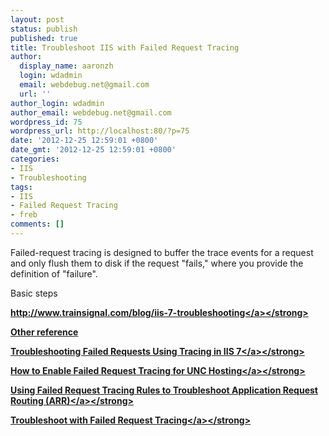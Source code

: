 ```yaml
---
layout: post
status: publish
published: true
title: Troubleshoot IIS with Failed Request Tracing
author:
  display_name: aaronzh
  login: wdadmin
  email: webdebug.net@gmail.com
  url: ''
author_login: wdadmin
author_email: webdebug.net@gmail.com
wordpress_id: 75
wordpress_url: http://localhost:80/?p=75
date: '2012-12-25 12:59:01 +0800'
date_gmt: '2012-12-25 12:59:01 +0800'
categories:
- IIS
- Troubleshooting
tags:
- IIS
- Failed Request Tracing
- freb
comments: []
---
```

<p>Failed-request tracing is designed to buffer the trace events for a request and only flush them to disk if the request "fails," where you provide the definition of "failure".</p>
<p>Basic steps</p>
<p><strong><a href="http:&#47;&#47;www.trainsignal.com&#47;blog&#47;iis-7-troubleshooting" target="_blank">http:&#47;&#47;www.trainsignal.com&#47;blog&#47;iis-7-troubleshooting<&#47;a><&#47;strong></p>
<p>Other reference</p>
<p><strong><a href="http:&#47;&#47;www.iis.net&#47;learn&#47;troubleshoot&#47;using-failed-request-tracing&#47;troubleshooting-failed-requests-using-tracing-in-iis" target="_blank">Troubleshooting Failed Requests Using Tracing in IIS 7<&#47;a><&#47;strong></p>
<p><strong><a href="http:&#47;&#47;www.iis.net&#47;learn&#47;troubleshoot&#47;using-failed-request-tracing&#47;how-to-enable-failed-request-tracing-for-unc-hosting" target="_blank">How to Enable Failed Request Tracing for UNC Hosting<&#47;a><&#47;strong></p>
<p><strong><a href="http:&#47;&#47;www.iis.net&#47;learn&#47;troubleshoot&#47;using-failed-request-tracing&#47;using-failed-request-tracing-rules-to-troubleshoot-application-request-routing-arr">Using Failed Request Tracing Rules to Troubleshoot Application Request Routing (ARR)<&#47;a><&#47;strong></p>
<p><strong><a href="http:&#47;&#47;www.iis.net&#47;learn&#47;troubleshoot&#47;using-failed-request-tracing&#47;troubleshoot-with-failed-request-tracing">Troubleshoot with Failed Request Tracing<&#47;a><&#47;strong></p>
